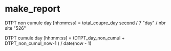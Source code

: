 # make_report

DTPT non cumule day [hh:mm:ss] = total_coupre_day [second](now-1) / 7 "day" / nbr site "526"

DTPT cumule day [hh:mm:ss] = (DTPT_day_non_cumul + DTPT_non_cumul_now-1 ) / date(now - 1)


